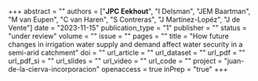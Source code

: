 +++
abstract = ""
authors = ["**JPC Eekhout**", "I Delsman", "JEM Baartman", "M van Eupen", "C van Haren", "S Contreras", "J Martínez-Lopéz", "J de Vente"]
date = "2023-11-15"
publication_type = "1"
publisher = ""
status = "under review"
volume = ""
issue = ""
pages = ""
title = "How future changes in irrigation water supply and demand affect water security in a semi-arid catchment"
doi = ""
url_article = ""
url_dataset = ""
url_pdf = ""
url_pdf_si = ""
url_slides = ""
url_video = ""
url_code = ""
project = "juan-de-la-cierva-incorporacion"
openaccess = true
inPrep = "true"
+++